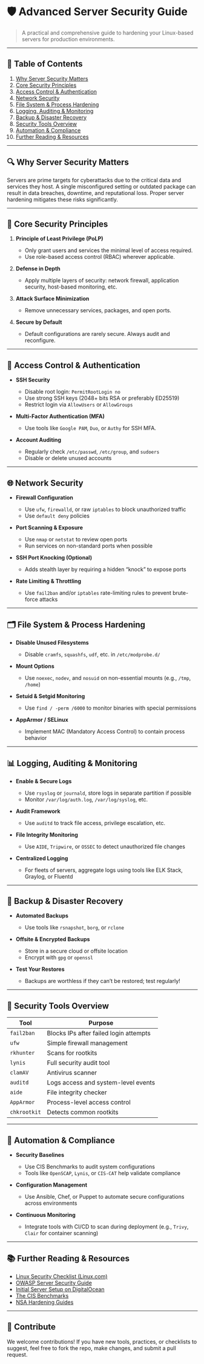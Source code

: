 # 🛡️ Advanced Server Security Guide

> A practical and comprehensive guide to hardening your Linux-based servers for production environments.

---

## 📖 Table of Contents

1. [Why Server Security Matters](#why-server-security-matters)
2. [Core Security Principles](#core-security-principles)
3. [Access Control & Authentication](#access-control--authentication)
4. [Network Security](#network-security)
5. [File System & Process Hardening](#file-system--process-hardening)
6. [Logging, Auditing & Monitoring](#logging-auditing--monitoring)
7. [Backup & Disaster Recovery](#backup--disaster-recovery)
8. [Security Tools Overview](#security-tools-overview)
9. [Automation & Compliance](#automation--compliance)
10. [Further Reading & Resources](#further-reading--resources)

---

## 🔍 Why Server Security Matters

Servers are prime targets for cyberattacks due to the critical data and services they host. A single misconfigured setting or outdated package can result in data breaches, downtime, and reputational loss. Proper server hardening mitigates these risks significantly.

---

## 🔐 Core Security Principles

1. **Principle of Least Privilege (PoLP)**
   - Only grant users and services the minimal level of access required.
   - Use role-based access control (RBAC) wherever applicable.

2. **Defense in Depth**
   - Apply multiple layers of security: network firewall, application security, host-based monitoring, etc.

3. **Attack Surface Minimization**
   - Remove unnecessary services, packages, and open ports.

4. **Secure by Default**
   - Default configurations are rarely secure. Always audit and reconfigure.

---

## 🔑 Access Control & Authentication

- **SSH Security**
  - Disable root login: `PermitRootLogin no`
  - Use strong SSH keys (2048+ bits RSA or preferably ED25519)
  - Restrict login via `AllowUsers` or `AllowGroups`

- **Multi-Factor Authentication (MFA)**
  - Use tools like `Google PAM`, `Duo`, or `Authy` for SSH MFA.

- **Account Auditing**
  - Regularly check `/etc/passwd`, `/etc/group`, and `sudoers`
  - Disable or delete unused accounts

---

## 🌐 Network Security

- **Firewall Configuration**
  - Use `ufw`, `firewalld`, or raw `iptables` to block unauthorized traffic
  - Use `default deny` policies

- **Port Scanning & Exposure**
  - Use `nmap` or `netstat` to review open ports
  - Run services on non-standard ports when possible

- **SSH Port Knocking (Optional)**
  - Adds stealth layer by requiring a hidden “knock” to expose ports

- **Rate Limiting & Throttling**
  - Use `fail2ban` and/or `iptables` rate-limiting rules to prevent brute-force attacks

---

## 🗂️ File System & Process Hardening

- **Disable Unused Filesystems**
  - Disable `cramfs`, `squashfs`, `udf`, etc. in `/etc/modprobe.d/`

- **Mount Options**
  - Use `noexec`, `nodev`, and `nosuid` on non-essential mounts (e.g., `/tmp`, `/home`)

- **Setuid & Setgid Monitoring**
  - Use `find / -perm /6000` to monitor binaries with special permissions

- **AppArmor / SELinux**
  - Implement MAC (Mandatory Access Control) to contain process behavior

---

## 📊 Logging, Auditing & Monitoring

- **Enable & Secure Logs**
  - Use `rsyslog` or `journald`, store logs in separate partition if possible
  - Monitor `/var/log/auth.log`, `/var/log/syslog`, etc.

- **Audit Framework**
  - Use `auditd` to track file access, privilege escalation, etc.

- **File Integrity Monitoring**
  - Use `AIDE`, `Tripwire`, or `OSSEC` to detect unauthorized file changes

- **Centralized Logging**
  - For fleets of servers, aggregate logs using tools like ELK Stack, Graylog, or Fluentd

---

## 💾 Backup & Disaster Recovery

- **Automated Backups**
  - Use tools like `rsnapshot`, `borg`, or `rclone`

- **Offsite & Encrypted Backups**
  - Store in a secure cloud or offsite location
  - Encrypt with `gpg` or `openssl`

- **Test Your Restores**
  - Backups are worthless if they can’t be restored; test regularly!

---

## 🧰 Security Tools Overview

| Tool        | Purpose                                 |
|-------------|------------------------------------------|
| `fail2ban`  | Blocks IPs after failed login attempts   |
| `ufw`       | Simple firewall management               |
| `rkhunter`  | Scans for rootkits                       |
| `lynis`     | Full security audit tool                 |
| `clamAV`    | Antivirus scanner                        |
| `auditd`    | Logs access and system-level events      |
| `aide`      | File integrity checker                   |
| `AppArmor`  | Process-level access control             |
| `chkrootkit`| Detects common rootkits                  |

---

## 🧪 Automation & Compliance

- **Security Baselines**
  - Use CIS Benchmarks to audit system configurations
  - Tools like `OpenSCAP`, `Lynis`, or `CIS-CAT` help validate compliance

- **Configuration Management**
  - Use Ansible, Chef, or Puppet to automate secure configurations across environments

- **Continuous Monitoring**
  - Integrate tools with CI/CD to scan during deployment (e.g., `Trivy`, `Clair` for container scanning)

---

## 📚 Further Reading & Resources

- [Linux Security Checklist (Linux.com)](https://www.linux.com/training-tutorials/linux-security-basic-checklist/)
- [OWASP Server Security Guide](https://owasp.org/www-project-server-security/)
- [Initial Server Setup on DigitalOcean](https://www.digitalocean.com/community/tutorial_series/initial-server-setup)
- [The CIS Benchmarks](https://www.cisecurity.org/cis-benchmarks)
- [NSA Hardening Guides](https://www.nsa.gov/Press-Room/News-Highlights/Article/Article/2700950/nsa-releases-guidance-on-securing-network-infrastructure-devices/)

---

## 🤝 Contribute

We welcome contributions! If you have new tools, practices, or checklists to suggest, feel free to fork the repo, make changes, and submit a pull request.

